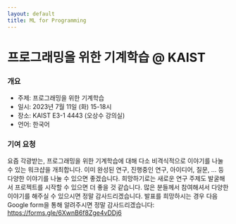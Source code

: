 ```yaml
---
layout: default
title: ML for Programming
---
```


# 프로그래밍을 위한 기계학습 @ KAIST

### 개요

- 주제: 프로그래밍을 위한 기계학습
- 일시: 2023년 7월 11일 (화) 15-18시
- 장소: KAIST E3-1 4443 (오상수 강의실)
- 언어: 한국어

### 기여 요청

요즘 각광받는, 프로그래밍을 위한 기계학습에 대해 다소 비격식적으로 이야기를 나눌 수 있는 워크샵을 개최합니다.
이미 완성된 연구, 진행중인 연구, 아이디어, 질문, ... 등 다양한 이야기를 나눌 수 있으면 좋겠습니다.
희망하기로는 새로운 연구 주제도 발굴해서 프로젝트를 시작할 수 있으면 더 좋을 것 같습니다.
많은 분들께서 참여해셔서 다양한 이야기를 해주실 수 있으시면 정말 감사드리겠습니다.
발표를 희망하시는 경우 다음 Google form을 통해 알려주시면 정말 감사드리겠습니다: <https://forms.gle/6XwnB6f8Zge4vDDj6>
